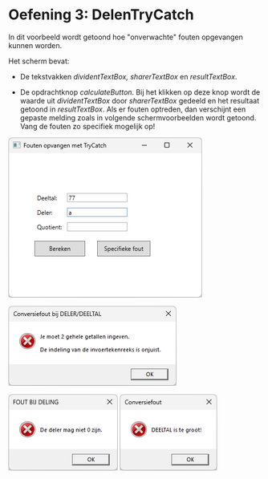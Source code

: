 # Oefening 3: DelenTryCatch

In dit voorbeeld wordt getoond hoe "onverwachte" fouten opgevangen
kunnen worden.

Het scherm bevat:

-   De tekstvakken *dividentTextBox, sharerTextBox* en
    *resultTextBox*.

-   De opdrachtknop *calculateButton*. Bij het klikken op deze knop
    wordt de waarde uit *dividentTextBox* door *sharerTextBox* gedeeld
    en het resultaat getoond in *resultTextBox*. Als er fouten optreden,
    dan verschijnt een gepaste melding zoals in volgende
    schermvoorbeelden wordt getoond. Vang de fouten zo specifiek
    mogelijk op!

![](./media/image1.png)

![](./media/image2.png)

![](./media/image3.png)
![](./media/image4.png)
